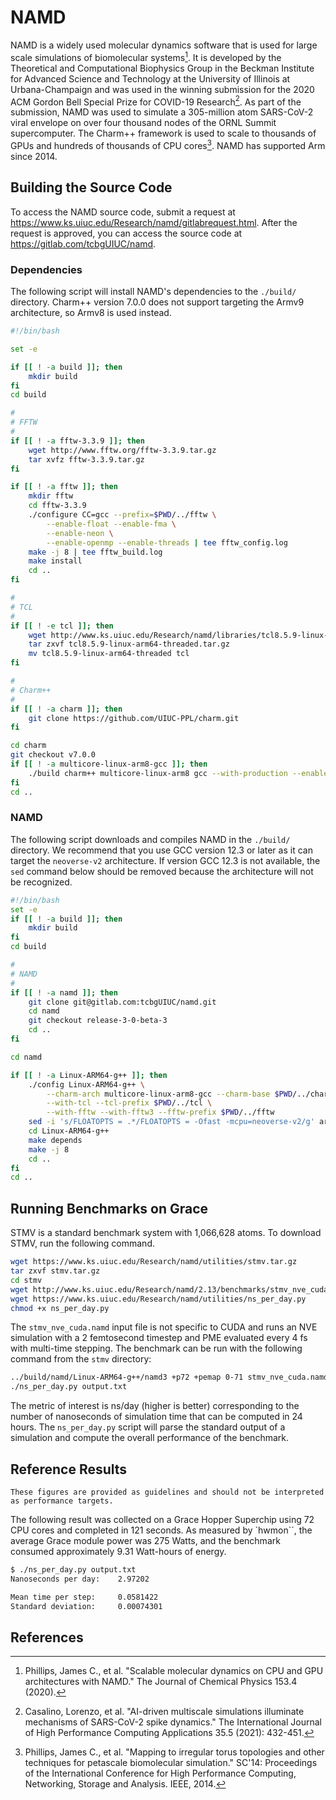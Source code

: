 # NAMD

NAMD is a widely used molecular dynamics software that is used for large scale simulations of biomolecular systems[^Phillips2020]. It is developed by the Theoretical and Computational Biophysics Group in the Beckman Institute for Advanced Science and Technology at the University of Illinois at Urbana-Champaign and was used in the winning submission for the 2020 ACM Gordon Bell Special Prize for COVID-19 Research[^Casalino2021]. As part of the submission, NAMD was used to simulate a 305-million atom SARS-CoV-2 viral envelope on over four thousand nodes of the ORNL Summit supercomputer. The Charm++ framework is used to scale to thousands of GPUs and hundreds of thousands of CPU cores[^Phillips2014].  NAMD has supported Arm since 2014.

## Building the Source Code

To access the NAMD source code, submit a request at <https://www.ks.uiuc.edu/Research/namd/gitlabrequest.html>.
After the request is approved, you can access the source code at <https://gitlab.com/tcbgUIUC/namd>.

### Dependencies

The following script will install NAMD's dependencies to the `./build/` directory. Charm++ version 7.0.0 does not support targeting the Armv9 architecture, so Armv8 is used instead. 

```bash
#!/bin/bash

set -e

if [[ ! -a build ]]; then
    mkdir build
fi
cd build

#
# FFTW
#
if [[ ! -a fftw-3.3.9 ]]; then
    wget http://www.fftw.org/fftw-3.3.9.tar.gz
    tar xvfz fftw-3.3.9.tar.gz
fi

if [[ ! -a fftw ]]; then
    mkdir fftw
    cd fftw-3.3.9
    ./configure CC=gcc --prefix=$PWD/../fftw \
        --enable-float --enable-fma \
        --enable-neon \
        --enable-openmp --enable-threads | tee fftw_config.log
    make -j 8 | tee fftw_build.log
    make install
    cd ..
fi

#
# TCL
#
if [[ ! -e tcl ]]; then
    wget http://www.ks.uiuc.edu/Research/namd/libraries/tcl8.5.9-linux-arm64-threaded.tar.gz
    tar zxvf tcl8.5.9-linux-arm64-threaded.tar.gz
    mv tcl8.5.9-linux-arm64-threaded tcl
fi

#
# Charm++
#
if [[ ! -a charm ]]; then
    git clone https://github.com/UIUC-PPL/charm.git
fi

cd charm
git checkout v7.0.0
if [[ ! -a multicore-linux-arm8-gcc ]]; then
    ./build charm++ multicore-linux-arm8 gcc --with-production --enable-tracing -j 8
fi 
cd ..
```

### NAMD

The following script downloads and compiles NAMD in the `./build/` directory. We recommend that you use GCC version 12.3 or later as it can target the `neoverse-v2` architecture. If version GCC 12.3 is not available, the `sed` command below should be removed because the architecture will not be recognized. 

```bash
#!/bin/bash
set -e
if [[ ! -a build ]]; then
    mkdir build
fi
cd build

#
# NAMD
#
if [[ ! -a namd ]]; then
    git clone git@gitlab.com:tcbgUIUC/namd.git
    cd namd
    git checkout release-3-0-beta-3
    cd ..
fi

cd namd

if [[ ! -a Linux-ARM64-g++ ]]; then
    ./config Linux-ARM64-g++ \
        --charm-arch multicore-linux-arm8-gcc --charm-base $PWD/../charm \
        --with-tcl --tcl-prefix $PWD/../tcl \
        --with-fftw --with-fftw3 --fftw-prefix $PWD/../fftw
    sed -i 's/FLOATOPTS = .*/FLOATOPTS = -Ofast -mcpu=neoverse-v2/g' arch/Linux-ARM64-g++.arch
    cd Linux-ARM64-g++
    make depends
    make -j 8
    cd ..
fi
cd ..

```

## Running Benchmarks on Grace

STMV is a standard benchmark system with 1,066,628 atoms.  To download STMV, run the following command.

```bash
wget https://www.ks.uiuc.edu/Research/namd/utilities/stmv.tar.gz 
tar zxvf stmv.tar.gz
cd stmv
wget http://www.ks.uiuc.edu/Research/namd/2.13/benchmarks/stmv_nve_cuda.namd
wget https://www.ks.uiuc.edu/Research/namd/utilities/ns_per_day.py
chmod +x ns_per_day.py
```

The `stmv_nve_cuda.namd` input file is not specific to CUDA and runs an NVE simulation with a 2 femtosecond timestep and PME evaluated every 4 fs with multi-time stepping. The benchmark can be run with the following command from the `stmv` directory:

```bash
../build/namd/Linux-ARM64-g++/namd3 +p72 +pemap 0-71 stmv_nve_cuda.namd | tee output.txt
./ns_per_day.py output.txt
```

The metric of interest is ns/day (higher is better) corresponding to the number of nanoseconds of simulation time that can be computed in 24 hours. The `ns_per_day.py` script will parse the standard output of a simulation and compute the overall performance of the benchmark. 

## Reference Results

```admonish important 
These figures are provided as guidelines and should not be interpreted as performance targets.
```

The following result was collected on a Grace Hopper Superchip using 72 CPU cores and completed in 121 seconds. As measured by `hwmon``, the average Grace module power was 275 Watts, and the benchmark consumed approximately 9.31 Watt-hours of energy.

```bash
$ ./ns_per_day.py output.txt
Nanoseconds per day:    2.97202

Mean time per step:     0.0581422
Standard deviation:     0.00074301
```

## References

[^Phillips2020]: Phillips, James C., et al. "Scalable molecular dynamics on CPU and GPU architectures with NAMD." The Journal of Chemical Physics 153.4 (2020).

[^Casalino2021]: Casalino, Lorenzo, et al. "AI-driven multiscale simulations illuminate mechanisms of SARS-CoV-2 spike dynamics." The International Journal of High Performance Computing Applications 35.5 (2021): 432-451.

[^Phillips2014]: Phillips, James C., et al. "Mapping to irregular torus topologies and other techniques for petascale biomolecular simulation." SC'14: Proceedings of the International Conference for High Performance Computing, Networking, Storage and Analysis. IEEE, 2014.
